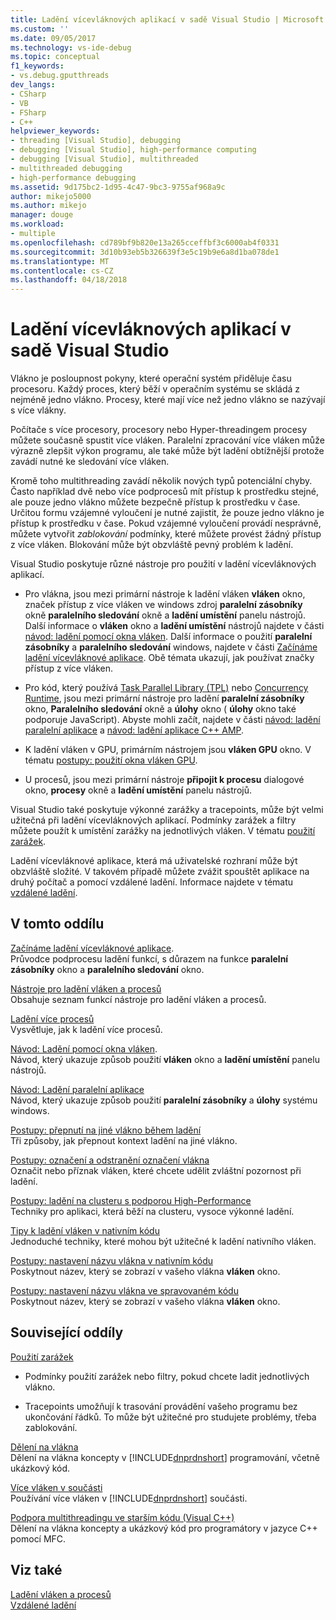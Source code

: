 ```yaml
---
title: Ladění vícevláknových aplikací v sadě Visual Studio | Microsoft Docs
ms.custom: ''
ms.date: 09/05/2017
ms.technology: vs-ide-debug
ms.topic: conceptual
f1_keywords:
- vs.debug.gputthreads
dev_langs:
- CSharp
- VB
- FSharp
- C++
helpviewer_keywords:
- threading [Visual Studio], debugging
- debugging [Visual Studio], high-performance computing
- debugging [Visual Studio], multithreaded
- multithreaded debugging
- high-performance debugging
ms.assetid: 9d175bc2-1d95-4c47-9bc3-9755af968a9c
author: mikejo5000
ms.author: mikejo
manager: douge
ms.workload:
- multiple
ms.openlocfilehash: cd789bf9b820e13a265cceffbf3c6000ab4f0331
ms.sourcegitcommit: 3d10b93eb5b326639f3e5c19b9e6a8d1ba078de1
ms.translationtype: MT
ms.contentlocale: cs-CZ
ms.lasthandoff: 04/18/2018
---
```

# <a name="debug-multithreaded-applications-in-visual-studio"></a>Ladění vícevláknových aplikací v sadě Visual Studio
Vlákno je posloupnost pokyny, které operační systém přiděluje času procesoru. Každý proces, který běží v operačním systému se skládá z nejméně jedno vlákno. Procesy, které mají více než jedno vlákno se nazývají s více vlákny.  
  
Počítače s více procesory, procesory nebo Hyper-threadingem procesy můžete současně spustit více vláken. Paralelní zpracování více vláken může výrazně zlepšit výkon programu, ale také může být ladění obtížnější protože zavádí nutné ke sledování více vláken.  
  
Kromě toho multithreading zavádí několik nových typů potenciální chyby. Často například dvě nebo více podprocesů mít přístup k prostředku stejné, ale pouze jedno vlákno můžete bezpečně přístup k prostředku v čase. Určitou formu vzájemné vyloučení je nutné zajistit, že pouze jedno vlákno je přístup k prostředku v čase. Pokud vzájemné vyloučení provádí nesprávně, můžete vytvořit *zablokování* podmínky, které můžete provést žádný přístup z více vláken. Blokování může být obzvláště pevný problém k ladění.

Visual Studio poskytuje různé nástroje pro použití v ladění vícevláknových aplikací.

- Pro vlákna, jsou mezi primární nástroje k ladění vláken **vláken** okno, značek přístup z více vláken ve windows zdroj **paralelní zásobníky** okně **paralelního sledování** okně a **ladění umístění** panelu nástrojů. Další informace o **vláken** okno a **ladění umístění** nástrojů najdete v části [návod: ladění pomocí okna vláken](../debugger/how-to-use-the-threads-window.md). Další informace o použití **paralelní zásobníky** a **paralelního sledování** windows, najdete v části [Začínáme ladění vícevláknové aplikace](../debugger/get-started-debugging-multithreaded-apps.md). Obě témata ukazují, jak používat značky přístup z více vláken.
  
- Pro kód, který používá [Task Parallel Library (TPL)](/dotnet/standard/parallel-programming/task-parallel-library-tpl) nebo [Concurrency Runtime](/cpp/parallel/concrt/concurrency-runtime/), jsou mezi primární nástroje pro ladění **paralelní zásobníky** okno, **Paralelního sledování** okně a **úlohy** okno ( **úlohy** okno také podporuje JavaScript). Abyste mohli začít, najdete v části [návod: ladění paralelní aplikace](../debugger/walkthrough-debugging-a-parallel-application.md) a [návod: ladění aplikace C++ AMP](/cpp/parallel/amp/walkthrough-debugging-a-cpp-amp-application). 

- K ladění vláken v GPU, primárním nástrojem jsou **vláken GPU** okno. V tématu [postupy: použití okna vláken GPU](../debugger/how-to-use-the-gpu-threads-window.md).  

- U procesů, jsou mezi primární nástroje **připojit k procesu** dialogové okno, **procesy** okně a **ladění umístění** panelu nástrojů.  
  
Visual Studio také poskytuje výkonné zarážky a tracepoints, může být velmi užitečná při ladění vícevláknových aplikací. Podmínky zarážek a filtry můžete použít k umístění zarážky na jednotlivých vláken. V tématu [použití zarážek](../debugger/using-breakpoints.md). 
  
Ladění vícevláknové aplikace, která má uživatelské rozhraní může být obzvláště složité. V takovém případě můžete zvážit spouštět aplikace na druhý počítač a pomocí vzdálené ladění. Informace najdete v tématu [vzdálené ladění](../debugger/remote-debugging.md).  
  
## <a name="in-this-section"></a>V tomto oddílu
 [Začínáme ladění vícevláknové aplikace](../debugger/get-started-debugging-multithreaded-apps.md).  
 Průvodce podprocesu ladění funkcí, s důrazem na funkce **paralelní zásobníky** okno a **paralelního sledování** okno.

 [Nástroje pro ladění vláken a procesů](../debugger/debug-threads-and-processes.md)  
 Obsahuje seznam funkcí nástroje pro ladění vláken a procesů.  
  
 [Ladění více procesů](../debugger/debug-multiple-processes.md)  
 Vysvětluje, jak k ladění více procesů.

 [Návod: Ladění pomocí okna vláken](../debugger/how-to-use-the-threads-window.md).  
 Návod, který ukazuje způsob použití **vláken** okno a **ladění umístění** panelu nástrojů. 

 [Návod: Ladění paralelní aplikace](../debugger/walkthrough-debugging-a-parallel-application.md)  
 Návod, který ukazuje způsob použití **paralelní zásobníky** a **úlohy** systému windows.  
  
 [Postupy: přepnutí na jiné vlákno během ladění](../debugger/how-to-switch-to-another-thread-while-debugging.md)  
 Tři způsoby, jak přepnout kontext ladění na jiné vlákno.  
  
 [Postupy: označení a odstranění označení vlákna](../debugger/how-to-flag-and-unflag-threads.md)  
 Označit nebo příznak vláken, které chcete udělit zvláštní pozornost při ladění.    
  
 [Postupy: ladění na clusteru s podporou High-Performance](../debugger/how-to-debug-on-a-high-performance-cluster.md)  
 Techniky pro aplikaci, která běží na clusteru, vysoce výkonné ladění.  

 [Tipy k ladění vláken v nativním kódu](../debugger/tips-for-debugging-threads-in-native-code.md)  
 Jednoduché techniky, které mohou být užitečné k ladění nativního vláken. 

 [Postupy: nastavení názvu vlákna v nativním kódu](../debugger/how-to-set-a-thread-name-in-native-code.md)  
 Poskytnout název, který se zobrazí v vašeho vlákna **vláken** okno.  
  
 [Postupy: nastavení názvu vlákna ve spravovaném kódu](../debugger/how-to-set-a-thread-name-in-managed-code.md)  
 Poskytnout název, který se zobrazí v vašeho vlákna **vláken** okno. 
  
## <a name="related-sections"></a>Související oddíly  
 [Použití zarážek](../debugger/using-breakpoints.md)

 - Podmínky použití zarážek nebo filtry, pokud chcete ladit jednotlivých vlákno.  
  
 - Tracepoints umožňují k trasování provádění vašeho programu bez ukončování řádků. To může být užitečné pro studujete problémy, třeba zablokování.  
  
 [Dělení na vlákna](/dotnet/standard/threading/index)  
 Dělení na vlákna koncepty v [!INCLUDE[dnprdnshort](../code-quality/includes/dnprdnshort_md.md)] programování, včetně ukázkový kód.  
  
 [Více vláken v součásti](http://msdn.microsoft.com/Library/2fc31e68-fb71-4544-b654-0ce720478779)  
 Používání více vláken v [!INCLUDE[dnprdnshort](../code-quality/includes/dnprdnshort_md.md)] součásti.  
  
 [Podpora multithreadingu ve starším kódu (Visual C++)](/cpp/parallel/multithreading/multithreading-support-for-older-code-visual-cpp)  
 Dělení na vlákna koncepty a ukázkový kód pro programátory v jazyce C++ pomocí MFC.  
  
## <a name="see-also"></a>Viz také  
 [Ladění vláken a procesů](../debugger/debug-threads-and-processes.md)   
 [Vzdálené ladění](../debugger/remote-debugging.md)